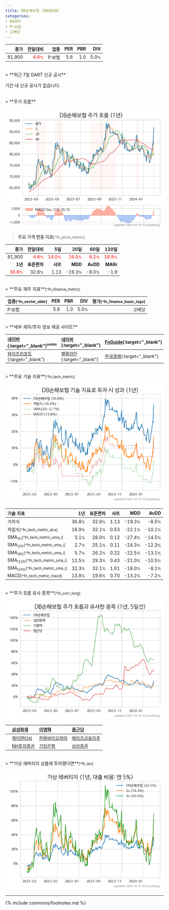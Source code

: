 ```yaml
---
title: DB손해보험 (005830)
categories:
- KOSPI
- P:보험
- 고배당
---
```

| **종가** | **전일대비** | **업종** | **PER** | **PBR** | **DIV** |
| -------: | -----------: | -------: | ------: | ------: | ------: |
| 91,900 | <span style="color: red">4.6<small>%</small></span> | P:보험 | 5.6 | 1.0 | 5.0<small>%</small> |

<!-- more -->

<br>
> **최근 7일 DART 신규 공시**<a id="dart"></a>


기간 내 신규 공시가 없습니다.

<br>
> **주가 흐름**<a id="price"></a>

![005830](/stock/images/005830.png)

> **주요 가격 변동 지표**<small>[^fn_price_metric]</small>

| **종가** | **전일대비** | **5일** | **20일** | **60일** | **120일** |
| -------: | -----------: | ------: | -------: | -------: | --------: |
| 91,900 | <span style="color: red">4.6<small>%</small></span> | <span style="color: red">14.0<small>%</small></span> | <span style="color: red">16.0<small>%</small></span> | <span style="color: red">6.2<small>%</small></span> | <span style="color: red">18.9<small>%</small></span> |
| **1년** | **표준편차** | **샤프** | **MDD** | **AvDD** | **MARr** |
| <span style="color: red">36.8<small>%</small></span> | 32.6<small>%</small> | 1.13 | -19.3<small>%</small> | -8.0<small>%</small> | -1.9 |

<br>
> **주요 재무 지표**<small>[^fn_finance_metric]</small>

| **업종**<small>[^fn_sector_abbr]</small> | **PER** | **PBR** | **DIV** | **평가**<small>[^fn_finance_basic_tags]</small> |
| :--------------------------------------- | ------: | ------: | ------: | ----------------------------------------------: |
| P:보험 | 5.6 | 1.0 | 5.0<small>%</small> | 고배당 |

<br>
> **세부 재무/투자 정보 제공 사이트**

| [네이버](https://m.stock.naver.com/domestic/stock/005830/finance/summary){:target="_blank"}<sup><small>mobile</small></sup> | [네이버](https://finance.naver.com/item/coinfo.naver?code=005830){:target="_blank"} | [FnGuide](https://comp.fnguide.com/SVO2/ASP/SVD_Invest.asp?gicode=A005830&MenuYn=Y){:target="_blank"} |
| :----- | :--- | :--- |
| [와이즈리포트](https://comp.wisereport.co.kr/company/c1040001.aspx?cmp_cd=005830){:target="_blank"} | [밸류라인](https://www.valueline.co.kr/finance/summary/005830){:target="_blank"} | [한국경제](https://markets.hankyung.com/stock/005830/financial-summary){:target="_blank"} |

<br>
> **주요 기술 지표**<small>[^fn_tech_metric]</small>


![005830](/stock/images/005830_tech.png)

| **기술 지표** | **1년** | **표준편차** | **샤프** | **MDD** | **AvDD** |
| :------------ | ------: | -----------: | -------: | ------: | -------: |
| 거치식 | 36.8<small>%</small> | 32.6<small>%</small> | 1.13 | -19.3<small>%</small> | -8.0<small>%</small> |
| 적립식<small>[^fn_tech_metric_dca]</small> | 16.9<small>%</small> | 32.1<small>%</small> | 0.53 | -22.1<small>%</small> | -10.1<small>%</small> |
| SMA<small><sub>(5)</sub></small><small>[^fn_tech_metric_sma_i]</small> | 3.1<small>%</small> | 26.0<small>%</small> | 0.12 | -27.4<small>%</small> | -14.5<small>%</small> |
| SMA<small><sub>(20)</sub></small><small>[^fn_tech_metric_sma_i]</small> | 2.7<small>%</small> | 25.1<small>%</small> | 0.11 | -24.3<small>%</small> | -12.3<small>%</small> |
| SMA<small><sub>(60)</sub></small><small>[^fn_tech_metric_sma_i]</small> | 5.7<small>%</small> | 26.2<small>%</small> | 0.22 | -22.5<small>%</small> | -13.1<small>%</small> |
| SMA<small><sub>(120)</sub></small><small>[^fn_tech_metric_sma_i]</small> | 12.5<small>%</small> | 29.3<small>%</small> | 0.43 | -21.0<small>%</small> | -10.5<small>%</small> |
| SMA<small><sub>(240)</sub></small><small>[^fn_tech_metric_sma_i]</small> | 32.3<small>%</small> | 32.1<small>%</small> | 1.01 | -18.0<small>%</small> | -8.1<small>%</small> |
| MACD<small>[^fn_tech_metric_macd]</small> | 13.8<small>%</small> | 19.6<small>%</small> | 0.70 | -13.2<small>%</small> | -7.2<small>%</small> |

<br>
> **주가 흐름 유사 종목**<a id="corr"></a><small>[^fn_corr_long]</small>

![005830](/stock/images/005830_corr.png)

|    | [삼성화재](/000810/) | [이엠텍](/091120/) | [종근당](/185750/) |
| :- | :------------------------------------- | :------------------------------------- | :--------------------------------------|
|    | [제이앤티씨](/204270/) | [한올바이오파마](/009420/) | [메리츠금융지주](/138040/) |
|    | [NH투자증권](/005940/) | [기업은행](/024110/) | [삼성증권](/016360/) |

<br>
> **가상 레버리지 상품에 투자했다면**<a id="2x"></a><small>[^fn_lev]</small>

![005830](/stock/images/005830_2x.png)

---
{% include commons/footnotes.md %}